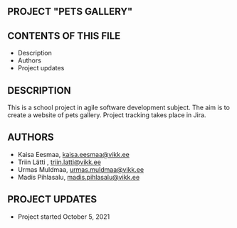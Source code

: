 PROJECT "PETS GALLERY"
------------

CONTENTS OF THIS FILE
---------------------

 * Description
 * Authors
 * Project updates


DESCRIPTION
-----------
This is a school project in agile software development subject. The aim is to create a website of pets gallery. Project tracking takes place in Jira.



AUTHORS
-------

 * Kaisa Eesmaa, kaisa.eesmaa@vikk.ee
 * Triin Lätti , triin.latti@vikk.ee
 * Urmas Muldmaa, urmas.muldmaa@vikk.ee
 * Madis Pihlasalu, madis.pihlasalu@vikk.ee 



 PROJECT UPDATES
----------------

* Project started October 5, 2021


